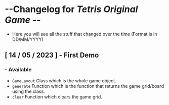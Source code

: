 # --Changelog for *Tetris Original Game* --

* Here you will see all the stuff that changed over the time (Format is in DD/MM/YYYY)

## [ 14 / 05 / 2023 ] - First Demo

### - Available

* `GameLayout` Class which is the whole game object.
* `generate` Function which is the function that returns the game grid/board using the class.
* `clear` Function which clears the game grid.
